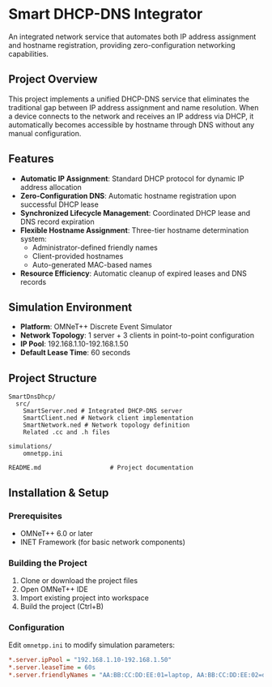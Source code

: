 # Smart DHCP-DNS Integrator

An integrated network service that automates both IP address assignment and hostname registration, providing zero-configuration networking capabilities.

## Project Overview

This project implements a unified DHCP-DNS service that eliminates the traditional gap between IP address assignment and name resolution. When a device connects to the network and receives an IP address via DHCP, it automatically becomes accessible by hostname through DNS without any manual configuration.

## Features

- **Automatic IP Assignment**: Standard DHCP protocol for dynamic IP address allocation
- **Zero-Configuration DNS**: Automatic hostname registration upon successful DHCP lease
- **Synchronized Lifecycle Management**: Coordinated DHCP lease and DNS record expiration
- **Flexible Hostname Assignment**: Three-tier hostname determination system:
  - Administrator-defined friendly names
  - Client-provided hostnames
  - Auto-generated MAC-based names
- **Resource Efficiency**: Automatic cleanup of expired leases and DNS records

## Simulation Environment

- **Platform**: OMNeT++ Discrete Event Simulator
- **Network Topology**: 1 server + 3 clients in point-to-point configuration
- **IP Pool**: 192.168.1.10-192.168.1.50
- **Default Lease Time**: 60 seconds

## Project Structure

```
SmartDnsDhcp/
  src/
    SmartServer.ned # Integrated DHCP-DNS server
    SmartClient.ned # Network client implementation
    SmartNetwork.ned # Network topology definition
    Related .cc and .h files

simulations/
    omnetpp.ini
    
README.md                   # Project documentation
```

## Installation & Setup

### Prerequisites
- OMNeT++ 6.0 or later
- INET Framework (for basic network components)

### Building the Project
1. Clone or download the project files
2. Open OMNeT++ IDE
3. Import existing project into workspace
4. Build the project (Ctrl+B)

### Configuration
Edit `omnetpp.ini` to modify simulation parameters:
```ini
*.server.ipPool = "192.168.1.10-192.168.1.50"
*.server.leaseTime = 60s
*.server.friendlyNames = "AA:BB:CC:DD:EE:01=laptop, AA:BB:CC:DD:EE:02=desktop"
